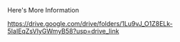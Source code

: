 Here's More Information

https://drive.google.com/drive/folders/1Lu9vJ_O1Z8ELk-5IaIEqZsVIyGWmyB58?usp=drive_link 
